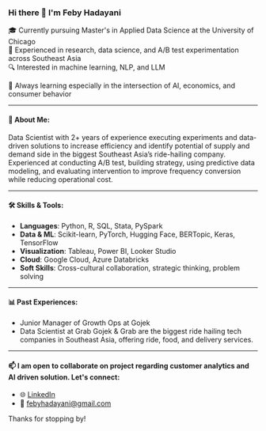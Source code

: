 ### Hi there 👋 I'm Feby Hadayani

🎓 Currently pursuing Master's in Applied Data Science at the University of Chicago  
💼 Experienced in research, data science, and A/B test experimentation across Southeast Asia  
🔍 Interested in machine learning, NLP, and LLM

🌱 Always learning especially in the intersection of AI, economics, and consumer behavior

---

#### 🧭 About Me:
Data Scientist with 2+ years of experience executing experiments and data-driven solutions to increase efficiency 
and identify potential of supply and demand side in the biggest Southeast Asia’s ride-hailing company. 
Experienced at conducting A/B test, building strategy, using predictive data modeling, and evaluating 
intervention to improve frequency conversion while reducing operational cost.

---

#### 🛠️ Skills & Tools:
- **Languages**: Python, R, SQL, Stata, PySpark  
- **Data & ML**: Scikit-learn, PyTorch, Hugging Face, BERTopic, Keras, TensorFlow
- **Visualization**: Tableau, Power BI, Looker Studio
- **Cloud**: Google Cloud, Azure Databricks
- **Soft Skills**: Cross-cultural collaboration, strategic thinking, problem solving

---

#### 📊 Past Experiences:
- Junior Manager of Growth Ops at Gojek
- Data Scientist at Grab
  Gojek & Grab are the biggest ride hailing tech companies in Southeast Asia, offering ride, food, and delivery services.

---

#### 📫 I am open to collaborate on project regarding customer analytics and AI driven solution. Let's connect:
- 🌐 [LinkedIn](https://www.linkedin.com/in/febyhadayani)
- 📧 febyhadayani@gmail.com  

Thanks for stopping by! 
